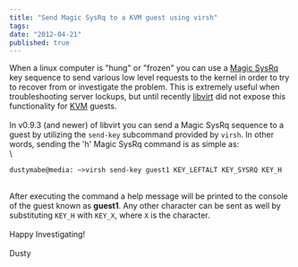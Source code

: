 ```yaml
---
title: "Send Magic SysRq to a KVM guest using virsh"
tags:
date: "2012-04-21"
published: true
---
```


When a linux computer is "hung" or "frozen" you can use a [Magic
SysRq](http://en.wikipedia.org/wiki/Magic_SysRq_key) key sequence to
send various low level requests to the kernel in order to try to recover
from or investigate the problem. This is extremely useful when
troubleshooting server lockups, but until recently
[libvirt](http://en.wikipedia.org/wiki/Libvirt) did not expose this
functionality for
[KVM](http://en.wikipedia.org/wiki/Kernel-based_Virtual_Machine)
guests.\
\
In v0.9.3 (and newer) of libvirt you can send a Magic SysRq sequence to
a guest by utilizing the `send-key` subcommand provided by `virsh`. In
other words, sending the 'h' Magic SysRq command is as simple as:\
\

```nohighlight
dustymabe@media: ~>virsh send-key guest1 KEY_LEFTALT KEY_SYSRQ KEY_H
```

\
After executing the command a help message will be printed to the
console of the guest known as **guest1**. Any other character can be sent
as well by substituting `KEY_H` with `KEY_X`, where `X` is the character.\
\
Happy Investigating!\
\
Dusty
